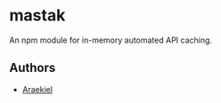 # mastak

An npm module for in-memory automated API caching.

## Authors
- [Araekiel](https://www.github.com/Araekiel)
